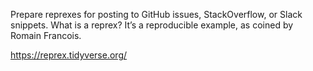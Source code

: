 Prepare reprexes for posting to GitHub issues, StackOverflow, or Slack snippets. What is a reprex? It’s a reproducible example, as coined by Romain Francois.


https://reprex.tidyverse.org/

